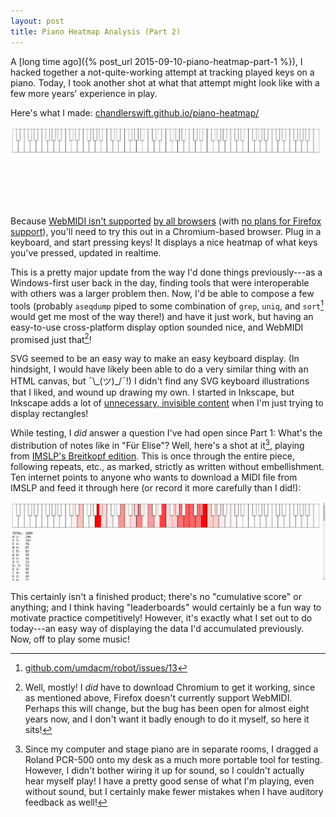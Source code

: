 ```yaml
---
layout: post
title: Piano Heatmap Analysis (Part 2)
---
```


A [long time ago]({% post_url 2015-09-10-piano-heatmap-part-1 %}), I hacked
together a not-quite-working attempt at tracking played keys on a piano. Today,
I took another shot at what that attempt might look like with a few more years'
experience in play.

Here's what I made:
[chandlerswift.github.io/piano-heatmap/](https://chandlerswift.github.io/piano-heatmap/)

![demo of the keyboard playing the licc](/images/piano-heatmap/demo.gif)

Because
[WebMIDI isn't supported](https://developer.mozilla.org/en-US/docs/Web/API/MIDIInput#Browser_compatibility)
[by all browsers](https://caniuse.com/#feat=midi) (with 
[no plans for Firefox support](https://bugzilla.mozilla.org/show_bug.cgi?id=836897)),
you'll need to try this out in a Chromium-based browser. Plug in a keyboard,
and start pressing keys! It displays a nice heatmap of what keys you've pressed,
updated in realtime.

This is a pretty major update from the way I'd done things previously---as a
Windows-first user back in the day, finding tools that were interoperable with
others was a larger problem then. Now, I'd be able to compose a few tools
(probably `aseqdump` piped to some combination of `grep`, `uniq`, and
`sort`[^hacks-who-me-no-id-never] would get me most of the way there!) and have
it just work, but having an easy-to-use cross-platform display option sounded
nice, and WebMIDI promised just that[^no-firefox]!

[^hacks-who-me-no-id-never]: [github.com/umdacm/robot/issues/13](https://github.com/umdacm/robot/issues/13)

[^no-firefox]: Well, mostly! I _did_ have to download Chromium to get it
    working, since as mentioned above, Firefox doesn't currently support
    WebMIDI. Perhaps this will change, but the bug has been open for almost
    eight years now, and I don't want it badly enough to do it myself, so here
    it sits!

SVG seemed to be an easy way to make an easy keyboard display. (In hindsight,
I would have likely been able to do a very similar thing with an HTML canvas,
but &#xAF;\\\_(&#x30C4;)_/&#xAF;!) I didn't find any SVG keyboard illustrations
that I liked, and wound up drawing my own. I started in Inkscape, but Inkscape
adds a lot of [unnecessary, invisible content](https://xkcd.com/2109/) when I'm
just trying to display rectangles!

While testing, I _did_ answer a question I've had open since Part 1: What's the
distribution of notes like in "F&uuml;r Elise"? Well, here's a shot at
it[^mistakes-were-made], playing from
[IMSLP's Breitkopf edition](https://imslp.org/wiki/File:PMLP14377-Beethoven_Werke_Breitkopf_Serie_25_No_298_WoO_59_Fuer_Elise.pdf).
This is once through the entire piece, following repeats, etc., as marked,
strictly as written without embellishment. Ten internet points to anyone who
wants to download a MIDI file from IMSLP and feed it through here (or record it
more carefully than I did!):

[^mistakes-were-made]: Since my computer and stage piano are in separate rooms,
    I dragged a Roland PCR-500 onto my desk as a much more portable tool for
    testing. However, I didn't bother wiring it up for sound, so I couldn't
    actually hear myself play! I have a pretty good sense of what I'm playing,
    even without sound, but I certainly make fewer mistakes when I have auditory
    feedback as well!

![a heatmap of the notes in f&uuml;r elise](/images/piano-heatmap/fur-elise-analyzed.png)

This certainly isn't a finished product; there's no "cumulative score" or
anything; and I think having "leaderboards" would certainly be a fun way to
motivate practice competitively! However, it's exactly what I set out to do
today---an easy way of displaying the data I'd accumulated previously. Now, off
to play some music!
